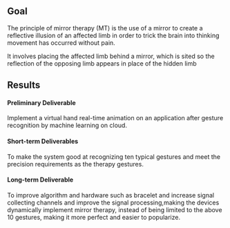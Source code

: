 ## Goal
The principle of mirror therapy (MT) is the use of a
mirror to create a reflective illusion of an affected limb
in order to trick the brain into thinking movement has
occurred without pain.

It involves placing the affected limb behind a mirror,
which is sited so the reflection of the opposing limb
appears in place of the hidden limb

## Results

#### Preliminary Deliverable
Implement a virtual hand real-time animation on an application after gesture recognition by machine learning on cloud.
       
#### Short-term Deliverables
To make the system good at recognizing ten typical gestures and meet the precision requirements as the therapy gestures.
     
#### Long-term Deliverable
To improve algorithm and hardware such as bracelet and increase signal collecting channels and improve the signal processing,making the devices dynamically implement mirror therapy, instead of being limited to the above 10 gestures, making it more perfect and easier to popularize.
